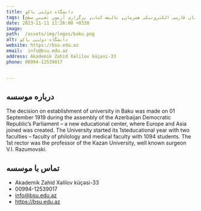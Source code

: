 ```yaml
---
title: دانشگاه دولتی باکو
tags: [آموزش زبان فارسی حضوری, آموزش زبان فارسی الکترونیکی همزمان, تالیف کتاب, برگزاری آزمون تعیین سطح]
date: 2023-11-11 11:26:00 +0330
image: 
path:  /assets/img/logos/baku.png
alt: دانشگاه دولتی باکو
website: https://bsu.edu.az
email: 	info@bsu.edu.az
address: Akademik Zahid Xəlilov küçəsi-33
phone: 00994-12539017


---
```


## درباره موسسه
 The decision on establishment of university in Baku was made on 01 September 1919 during the assembly of the Azerbaijan Democratic Republic’s Parliament – a new educational center, where Europe and Asia joined was created. The University started its 1steducational year with two faculties – faculty of philology and medical faculty with 1094 students. The 1st rector was the professor of the Kazan University, well known surgeon V.I. Razumovski.

## تماس با موسسه
- Akademik Zahid Xəlilov küçəsi-33
- 00994-12539017
- info@bsu.edu.az
- https://bsu.edu.az
